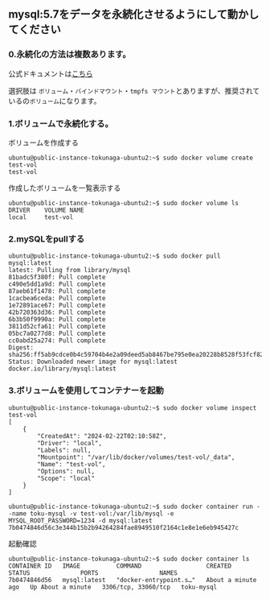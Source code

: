 ## mysql:5.7をデータを永続化させるようにして動かしてください

### 0.永続化の方法は複数あります。

公式ドキュメントは[こちら](https://docs.docker.com/storage/)

選択肢は `ボリューム`・`バインドマウント`・`tmpfs マウント`とありますが、推奨されているの`ボリューム`になります。

### 1.ボリュームで永続化する。

ボリュームを作成する
```console
ubuntu@public-instance-tokunaga-ubuntu2:~$ sudo docker volume create test-vol
test-vol
```

作成したボリュームを一覧表示する
```console
ubuntu@public-instance-tokunaga-ubuntu2:~$ sudo docker volume ls
DRIVER    VOLUME NAME
local     test-vol
```

### 2.mySQLをpullする
```console
ubuntu@public-instance-tokunaga-ubuntu2:~$ sudo docker pull mysql:latest
latest: Pulling from library/mysql
81badc5f380f: Pull complete 
c490e5dd1a9d: Pull complete 
87aeb61f1478: Pull complete 
1cacbea6ceda: Pull complete 
1e72891ace67: Pull complete 
42b720363d36: Pull complete 
6b3b50f9990a: Pull complete 
3811d52cfa61: Pull complete 
05bc7a0277d8: Pull complete 
cc0abd25a274: Pull complete 
Digest: sha256:ff5ab9cdce0b4c59704b4e2a09deed5ab8467be795e0ea20228b8528f53fcf82
Status: Downloaded newer image for mysql:latest
docker.io/library/mysql:latest
```

### 3.ボリュームを使用してコンテナーを起動

```console
ubuntu@public-instance-tokunaga-ubuntu2:~$ sudo docker volume inspect test-vol
[
    {
        "CreatedAt": "2024-02-22T02:10:58Z",
        "Driver": "local",
        "Labels": null,
        "Mountpoint": "/var/lib/docker/volumes/test-vol/_data",
        "Name": "test-vol",
        "Options": null,
        "Scope": "local"
    }
]
```

```console
ubuntu@public-instance-tokunaga-ubuntu2:~$ sudo docker container run --name toku-mysql -v test-vol:/var/lib/mysql -e MYSQL_ROOT_PASSWORD=1234 -d mysql:latest
7b0474846d56c3e344b15b2b94264284fae8949510f2164c1e8e1e6eb945427c
```

起動確認
```console
ubuntu@public-instance-tokunaga-ubuntu2:~$ sudo docker container ls
CONTAINER ID   IMAGE          COMMAND                  CREATED              STATUS              PORTS                 NAMES
7b0474846d56   mysql:latest   "docker-entrypoint.s…"   About a minute ago   Up About a minute   3306/tcp, 33060/tcp   toku-mysql
```
